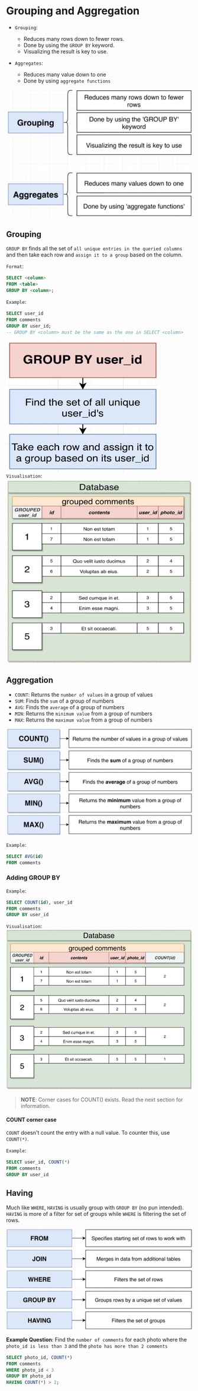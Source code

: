 # Grouping and Aggregation

- `Grouping`:
  - Reduces many rows down to fewer rows.
  - Done by using the `GROUP BY` keyword.
  - Visualizing the result is key to use.

- `Aggregates`:
  - Reduces many value down to one
  - Done by using `aggregate functions`

![aggregation and grouping](images/aggregation_and_grouping.png)

## Grouping

`GROUP BY` finds all the set of `all unique entries in the queried columns` and then take each row and `assign it to a group` based on the column.

`Format`:

```SQL
SELECT <column>
FROM <table>
GROUP BY <column>;
```

`Example`:

```SQL
SELECT user_id
FROM comments
GROUP BY user_id;
-- GROUP BY <column> must be the same as the one in SELECT <column>
```

![group by](images/group_by.png)
`Visualisation`:
![group by example](images/group_by_example.png)

## Aggregation

- `COUNT`: Returns the `number of values` in a group of values
- `SUM`: Finds the `sum` of a group of numbers
- `AVG`: Finds the `average` of a group of numbers
- `MIN`: Returns the `minimum value` from a group of numbers
- `MAX`: Returns the `maximum value` from a group of numbers

![aggregation functions](images/aggregate_functions.png)

`Example`:

```SQL
SELECT AVG(id)
FROM comments
```

### Adding GROUP BY

`Example`:

```SQL
SELECT COUNT(id), user_id
FROM comments
GROUP BY user_id
```

`Visualisation`:
![count and group by](images/count_and_group_by.png)

> **NOTE**: Corner cases for COUNT() exists. Read the next section for information.

#### COUNT corner case

`COUNT` doesn't count the entry with a null value. To counter this, use `COUNT(*)`.

`Example`:

```SQL
SELECT user_id, COUNT(*)
FROM comments
GROUP BY user_id
```

## Having

Much like `WHERE`, `HAVING` is usually group with `GROUP BY` (no pun intended). `HAVING` is more of a filter for set of groups while `WHERE` is filtering the set of rows.

![keyword with having](images/keyword_specific_order.png)

**Example Question**:
Find the `number of comments` for each photo where the `photo_id is less than 3` and the `photo has more than 2 comments`

```SQL
SELECT photo_id, COUNT(*)
FROM comments
WHERE photo_id < 3
GROUP BY photo_id
HAVING COUNT(*) > 2;
```
